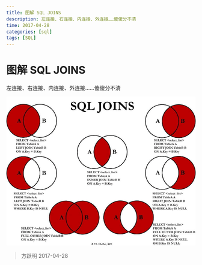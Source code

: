 ```yaml
---
title: 图解 SQL JOINS
description: 左连接、右连接、内连接、外连接……傻傻分不清
time: 2017-04-28
categories: [sql]
tags: [SQL]
---
```


# 图解 SQL JOINS

左连接、右连接、内连接、外连接……傻傻分不清

![SQL JOINS](./files/sql-join.jpg)

> 方跃明
> 2017-04-28
